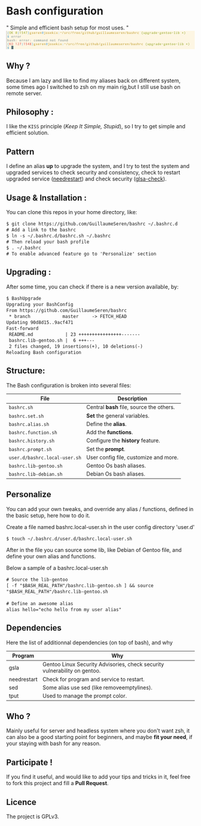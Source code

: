 Bash configuration
==================

" Simple and efficient bash setup for most uses. "
![alt tag](https://github.com/GuillaumeSeren/bashrc/blob/master/img/bashconfig_prompt.png)

## Why ?
Because I am lazy and like to find my aliases back on different system,
some times ago I switched to zsh on my main rig,but I still use bash on remote server.

## Philosophy :
I like the `KISS` principle (*Keep It Simple, Stupid*),
so I try to get simple and efficient solution.

## Pattern
I define an alias **up** to upgrade the system, and I try to test the system and
upgraded services to check security and consistency,
check to restart upgraded service ([needrestart][needrestart]) and
check security ([glsa-check][glsa]).

## Usage & Installation :
You can clone this repos in your home directory, like:
```
$ git clone https://github.com/GuillaumeSeren/bashrc ~/.bashrc.d
# Add a link to the bashrc
$ ln -s ~/.bashrc.d/bashrc.sh ~/.bashrc
# Then reload your bash profile
$ . ~/.bashrc
# To enable advanced feature go to 'Personalize' section
```

## Upgrading :
After some time, you can check if there is a new version available, by:
```
$ BashUpgrade
Upgrading your BashConfig
From https://github.com/GuillaumeSeren/bashrc
 * branch            master     -> FETCH_HEAD
Updating 90d8d15..9acf471
Fast-forward
 README.md            | 23 ++++++++++++++++-------
 bashrc.lib-gentoo.sh |  6 +++---
 2 files changed, 19 insertions(+), 10 deletions(-)
Reloading Bash configuration
```

## Structure:
The Bash configuration is broken into several files:

File                          | Description
------------------------------|------------
`bashrc.sh`                   | Central **bash** file, source the others.
`bashrc.set.sh`               | **Set** the general variables.
`bashrc.alias.sh`             | Define the **alias**.
`bashrc.function.sh`          | Add the **functions**.
`bashrc.history.sh`           | Configure the **history** feature.
`bashrc.prompt.sh`            | Set the **prompt**.
`user.d/bashrc.local-user.sh` | User config file, customize and more.
`bashrc.lib-gentoo.sh`        | Gentoo Os bash aliases.
`bashrc.lib-debian.sh`        | Debian Os bash aliases.

## Personalize
You can add your own tweaks, and override any alias / functions,
defined in the basic setup, here how to do it.

Create a file named bashrc.local-user.sh in the user config directory 'user.d'
```
$ touch ~/.bashrc.d/user.d/bashrc.local-user.sh
```
After in the file you can source some lib, like Debian of Gentoo file,
and define your own alias and functions.

Below a sample of a bashrc.local-user.sh
```
# Source the lib-gentoo
[ -f "$BASH_REAL_PATH"/bashrc.lib-gentoo.sh ] && source "$BASH_REAL_PATH"/bashrc.lib-gentoo.sh

# Define an awesome alias
alias hello="echo hello from my user alias"
```

## Dependencies
Here the list of additionnal dependencies (on top of bash), and why

Program | Why
--------|----
gsla | Gentoo Linux Security Advisories, check security vulnerability on gentoo.
needrestart | Check for program and service to restart.
sed | Some alias use sed (like removeemptylines).
tput | Used to manage the prompt color.


## Who ?
Mainly useful for server and headless system where you don't want zsh,
it can also be a good starting point for beginners, and maybe __fit your need__,
if your staying with bash for any reason.

## Participate !
If you find it useful, and would like to add your tips and tricks in it,
feel free to fork this project and fill a __Pull Request__.

## Licence
The project is GPLv3.


[glsa]: https://www.gentoo.org/support/security/
[needrestart]: https://github.com/liske/needrestart
